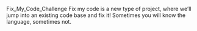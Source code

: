 Fix_My_Code_Challenge
Fix my code is a new type of project, where we’ll jump into an existing code base and fix it! Sometimes you will know the language, sometimes not.
